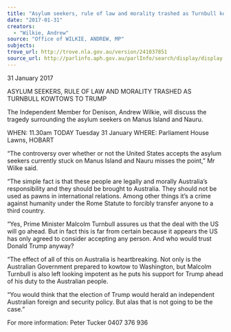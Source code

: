 ```yaml
---
title: "Asylum seekers, rule of law and morality trashed as Turnbull kowtows to Trump"
date: "2017-01-31"
creators:
  - "Wilkie, Andrew"
source: "Office of WILKIE, ANDREW, MP"
subjects:
trove_url: http://trove.nla.gov.au/version/241037851
source_url: http://parlinfo.aph.gov.au/parlInfo/search/display/display.w3p;query=Id%3A%22media/pressrel/5071777%22
---
```


 

 31 January 2017   

 ASYLUM SEEKERS, RULE OF LAW AND MORALITY TRASHED AS TURNBULL  KOWTOWS TO TRUMP   

 The Independent Member for Denison, Andrew Wilkie, will discuss the tragedy  surrounding the asylum seekers on Manus Island and Nauru.  

 WHEN: 11.30am TODAY Tuesday 31 January  WHERE: Parliament House Lawns, HOBART 

 “The controversy over whether or not the United States accepts the asylum seekers currently  stuck on Manus Island and Nauru misses the point,” Mr Wilke said. 

 “The simple fact is that these people are legally and morally Australia’s responsibility and  they should be brought to Australia. They should not be used as pawns in international  relations. Among other things it’s a crime against humanity under the Rome Statute to  forcibly transfer anyone to a third country. 

 “Yes, Prime Minister Malcolm Turnbull assures us that the deal with the US will go ahead.  But in fact this is far from certain because it appears the US has only agreed to consider  accepting any person. And who would trust Donald Trump anyway? 

 “The effect of all of this on Australia is heartbreaking. Not only is the Australian Government  prepared to kowtow to Washington, but Malcolm Turnbull is also left looking impotent as  he puts his support for Trump ahead of his duty to the Australian people. 

 “You would think that the election of Trump would herald an independent Australian foreign  and security policy. But alas that is not going to be the case.” 

 

   For more information: Peter Tucker 0407 376 936   

